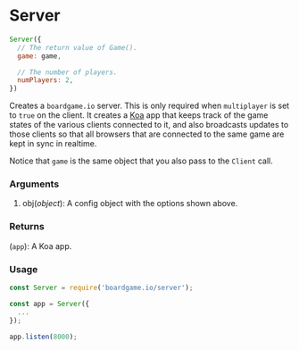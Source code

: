 # Server

```js
Server({
  // The return value of Game().
  game: game,

  // The number of players.
  numPlayers: 2,
})
```

Creates a `boardgame.io` server. This is only required when
`multiplayer` is set to `true` on the client. It creates a
[Koa](http://koajs.com/) app that keeps track of the game
states of the various clients connected to it, and also
broadcasts updates to those clients so that all browsers
that are connected to the same game are kept in sync in
realtime.

Notice that `game` is the same object that you also pass
to the `Client` call.

### Arguments
1. obj(*object*): A config object with the options shown above.

### Returns
(`app`): A Koa app.

### Usage

```js
const Server = require('boardgame.io/server');

const app = Server({
  ...
});

app.listen(8000);
```
